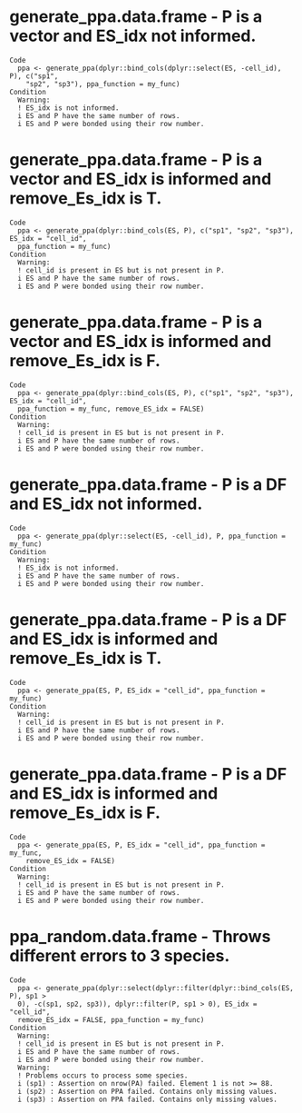 # generate_ppa.data.frame - P is a vector and ES_idx not informed.

    Code
      ppa <- generate_ppa(dplyr::bind_cols(dplyr::select(ES, -cell_id), P), c("sp1",
        "sp2", "sp3"), ppa_function = my_func)
    Condition
      Warning:
      ! ES_idx is not informed.
      i ES and P have the same number of rows.
      i ES and P were bonded using their row number.

# generate_ppa.data.frame - P is a vector and ES_idx is informed and remove_Es_idx is T.

    Code
      ppa <- generate_ppa(dplyr::bind_cols(ES, P), c("sp1", "sp2", "sp3"), ES_idx = "cell_id",
      ppa_function = my_func)
    Condition
      Warning:
      ! cell_id is present in ES but is not present in P.
      i ES and P have the same number of rows.
      i ES and P were bonded using their row number.

# generate_ppa.data.frame - P is a vector and ES_idx is informed and remove_Es_idx is F.

    Code
      ppa <- generate_ppa(dplyr::bind_cols(ES, P), c("sp1", "sp2", "sp3"), ES_idx = "cell_id",
      ppa_function = my_func, remove_ES_idx = FALSE)
    Condition
      Warning:
      ! cell_id is present in ES but is not present in P.
      i ES and P have the same number of rows.
      i ES and P were bonded using their row number.

# generate_ppa.data.frame - P is a DF and ES_idx not informed.

    Code
      ppa <- generate_ppa(dplyr::select(ES, -cell_id), P, ppa_function = my_func)
    Condition
      Warning:
      ! ES_idx is not informed.
      i ES and P have the same number of rows.
      i ES and P were bonded using their row number.

# generate_ppa.data.frame - P is a DF and ES_idx is informed and remove_Es_idx is T.

    Code
      ppa <- generate_ppa(ES, P, ES_idx = "cell_id", ppa_function = my_func)
    Condition
      Warning:
      ! cell_id is present in ES but is not present in P.
      i ES and P have the same number of rows.
      i ES and P were bonded using their row number.

# generate_ppa.data.frame - P is a DF and ES_idx is informed and remove_Es_idx is F.

    Code
      ppa <- generate_ppa(ES, P, ES_idx = "cell_id", ppa_function = my_func,
        remove_ES_idx = FALSE)
    Condition
      Warning:
      ! cell_id is present in ES but is not present in P.
      i ES and P have the same number of rows.
      i ES and P were bonded using their row number.

# ppa_random.data.frame - Throws different errors to 3 species.

    Code
      ppa <- generate_ppa(dplyr::select(dplyr::filter(dplyr::bind_cols(ES, P), sp1 >
      0), -c(sp1, sp2, sp3)), dplyr::filter(P, sp1 > 0), ES_idx = "cell_id",
      remove_ES_idx = FALSE, ppa_function = my_func)
    Condition
      Warning:
      ! cell_id is present in ES but is not present in P.
      i ES and P have the same number of rows.
      i ES and P were bonded using their row number.
      Warning:
      ! Problems occurs to process some species.
      i (sp1) : Assertion on nrow(PA) failed. Element 1 is not >= 88.
      i (sp2) : Assertion on PPA failed. Contains only missing values.
      i (sp3) : Assertion on PPA failed. Contains only missing values.


